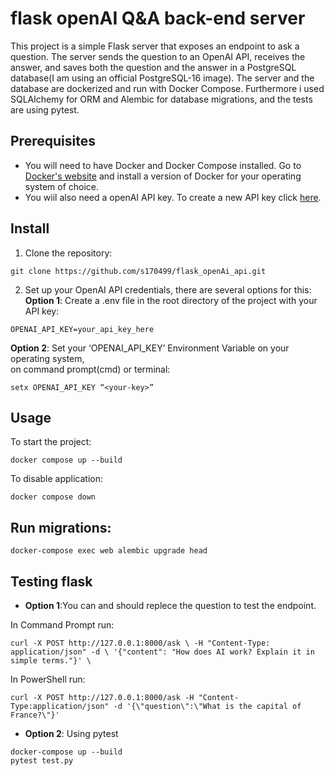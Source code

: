 # flask openAI Q&A back-end server

This project is a simple Flask server that exposes an endpoint to ask a question. The server sends the question to an OpenAI API, receives the answer, and saves both the question and the answer in a PostgreSQL database(I am using an official PostgreSQL-16 image).
The server and the database are dockerized and run with Docker Compose.
Furthermore i used SQLAlchemy for ORM and Alembic for database migrations, and the tests are using pytest.


## Prerequisites
- You will need to have Docker and Docker Compose installed. 
Go to [Docker's website](https://docs.docker.com/get-docker/) and install a version of Docker for your operating system of choice.
- You wiil also need a openAI API key. 
To create a new API key click [here](https://beta.openai.com/account/api-keys).


## Install
1. Clone the repository:
```
git clone https://github.com/s170499/flask_openAi_api.git
```

2. Set up your OpenAI API credentials, there are several options for this:     
**Option 1**: Create a .env file in the root directory of the project with your API key:
```
OPENAI_API_KEY=your_api_key_here
```
**Option 2**:
Set your ‘OPENAI_API_KEY’ Environment Variable on your operating system,       
on command prompt(cmd) or terminal:

```
setx OPENAI_API_KEY “<your-key>”
```

## Usage
To start the project:
```
docker compose up --build
```
To disable application:
```
docker compose down
```
## Run migrations:
```
docker-compose exec web alembic upgrade head
```

## Testing flask
- **Option 1**:You can and should replece the question to test the endpoint.

In Command Prompt run:
```
curl -X POST http://127.0.0.1:8000/ask \ -H "Content-Type: application/json" -d \ '{"content": "How does AI work? Explain it in simple terms."}' \
```
 In PowerShell run:
```
curl -X POST http://127.0.0.1:8000/ask -H "Content-Type:application/json" -d '{\"question\":\"What is the capital of France?\"}'
```

- **Option 2**: Using pytest
```
docker-compose up --build
pytest test.py
```





